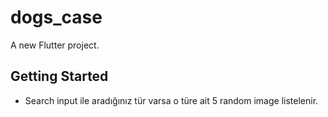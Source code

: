 # dogs_case

A new Flutter project.

## Getting Started

- Search input ile aradığınız tür varsa o türe ait 5 random image listelenir.
